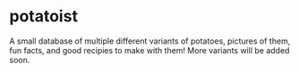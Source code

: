# potatoist
 A small database of multiple different variants of potatoes, pictures of them, fun facts, and good recipies to make with them! More variants will be added soon.
